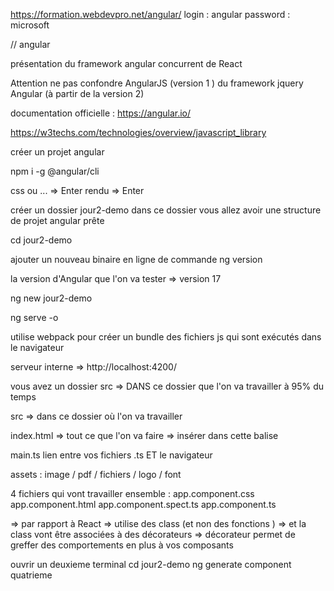 https://formation.webdevpro.net/angular/
login : angular 
password : microsoft

// angular 

présentation du framework angular 
concurrent de React 

Attention ne pas confondre AngularJS (version 1 ) du framework
jquery
Angular (à partir de la version 2)

documentation officielle : https://angular.io/

https://w3techs.com/technologies/overview/javascript_library

créer un projet angular 

npm i -g @angular/cli

css ou ... => Enter 
rendu => Enter 

créer un dossier jour2-demo 
dans ce dossier vous allez avoir une structure de projet angular prête 

cd jour2-demo



ajouter un nouveau binaire en ligne de commande
ng version

la version d'Angular que l'on va tester => version 17 

ng new jour2-demo

ng serve -o

utilise webpack pour créer un bundle des fichiers js qui sont exécutés dans le navigateur 

serveur interne => http://localhost:4200/

vous avez un dossier src => DANS ce dossier que l'on va travailler à 95% du temps

src => dans ce dossier où l'on va travailler 

index.html => <app-root></app-root>
tout ce que l'on va faire => insérer dans cette balise

main.ts lien entre vos fichiers .ts ET le navigateur 

assets : image / pdf / fichiers / logo / font 

4 fichiers qui vont travailler ensemble : 
 app.component.css
 app.component.html
 app.component.spect.ts
 app.component.ts


=> par rapport à React => utilise des class (et non des fonctions )
=> et la class vont être associées à des décorateurs
=> décorateur permet de greffer des comportements en plus à vos composants 

ouvrir un deuxieme terminal
cd jour2-demo
ng generate component quatrieme